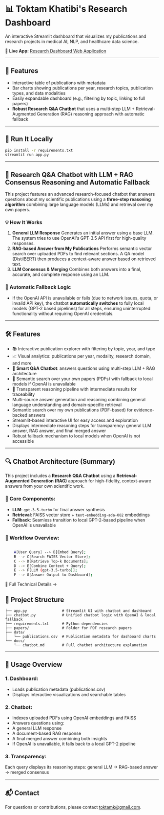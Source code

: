 # 📊 Toktam Khatibi's Research Dashboard

An interactive Streamlit dashboard that visualizes my publications and research projects in medical AI, NLP, and healthcare data science.

🔗 **Live App:** [Research Dashboard Web Application](https://share.streamlit.io/app/toktamkhatibi-publicationsdashboard/)

---

## 📂 Features

- Interactive table of publications with metadata
- Bar charts showing publications per year, research topics, publication types, and data modalities
- Easily expandable dashboard (e.g., filtering by topic, linking to full papers)
- **Robust Research Q\&A Chatbot** that uses a multi-step LLM + Retrieval-Augmented Generation (RAG) reasoning approach with automatic fallback

---

## 🚀 Run It Locally

```bash
pip install -r requirements.txt
streamlit run app.py
```


---

## 🤖 Research Q\&A Chatbot with LLM + RAG Consensus Reasoning and Automatic Fallback

This project features an advanced research-focused chatbot that answers questions about my scientific publications using a **three-step reasoning algorithm** combining large language models (LLMs) and retrieval over my own papers.

### 💡 How It Works

1. **General LLM Response**
Generates an initial answer using a base LLM. The system tries to use OpenAI's GPT-3.5 API first for high-quality responses.
2. **RAG-based Answer from My Publications**
Performs semantic vector search over uploaded PDFs to find relevant sections. A QA model (DistilBERT) then produces a context-aware answer based on retrieved text.
3. **LLM Consensus \& Merging**
Combines both answers into a final, accurate, and complete response using an LLM.

### 🔄 Automatic Fallback Logic

- If the OpenAI API is unavailable or fails (due to network issues, quota, or invalid API key), the chatbot **automatically switches** to fully local models (GPT-2 based pipelines) for all steps, ensuring uninterrupted functionality without requiring OpenAI credentials.

---

## 🛠️ Features
- 📚 Interactive publication explorer with filtering by topic, year, and type  
- 📈 Visual analytics: publications per year, modality, research domain, and more  
- 🤖 **Smart Q&A Chatbot**: answers questions using multi-step LLM + RAG architecture  
- 🧠 Semantic search over your own papers (PDFs) with fallback to local models if OpenAI is unavailable  
- 📄 Transparent reasoning pipeline with intermediate results for traceability 
- Multi-source answer generation and reasoning combining general language understanding and domain-specific retrieval
- Semantic search over my own publications (PDF-based) for evidence-backed answers
- Streamlit-based interactive UI for easy access and exploration
- Displays intermediate reasoning steps for transparency: general LLM answer, RAG answer, and final merged answer
- Robust fallback mechanism to local models when OpenAI is not accessible

---

## 🔍 Chatbot Architecture (Summary)

This project includes a **Research Q&A Chatbot** using a **Retrieval-Augmented Generation (RAG)** approach for high-fidelity, context-aware answers from your own scientific work.

### 🧠 Core Components:
- **LLM**: `gpt-3.5-turbo` for final answer synthesis  
- **Retrieval**: FAISS vector store + `text-embedding-ada-002` embeddings  
- **Fallback**: Seamless transition to local GPT-2-based pipeline when OpenAI is unavailable  

### 🧬 Workflow Overview:

```bash

    A[User Query] --> B[Embed Query];
    B --> C[Search FAISS Vector Store];
    C --> D[Retrieve Top-k Documents];
    D --> E[Combine Context + Query];
    E --> F[LLM (gpt-3.5-turbo)];
    F --> G[Answer Output to Dashboard];
```
📖 Full Technical Details →

## 📂 Project Structure

```
├── app.py                # Streamlit UI with chatbot and dashboard
├── chatbot.py            # Unified chatbot logic with OpenAI & local fallback
├── requirements.txt      # Python dependencies
├── papers/               # Folder for PDF research papers
├── data/
│   └── publications.csv  # Publication metadata for dashboard charts
└── docs/
    └── chatbot.md        # Full chatbot architecture explanation
```


---

## 📖 Usage Overview
### 1. Dashboard:

- Loads publication metadata (publications.csv)
- Displays interactive visualizations and searchable tables

### 2. Chatbot:

- Indexes uploaded PDFs using OpenAI embeddings and FAISS
- Answers questions using:
- A general LLM response
- A document-based RAG response
- A final merged answer combining both insights
- If OpenAI is unavailable, it falls back to a local GPT-2 pipeline
### 3. Transparency:

Each query displays its reasoning steps: general LLM → RAG-based answer → merged consensus


---

## 📬 Contact

For questions or contributions, please contact toktamk@gmail.com.

